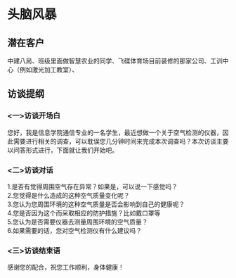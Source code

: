 # 头脑风暴
## 潜在客户
中建八局、班级里面做智慧农业的同学、飞碟体育场目前装修的那家公司、工训中心（例如激光加工教室）、
## 访谈提纲
### <一>访谈开场白<br/>
您好，我是信息学院通信专业的一名学生，最近想做一个关于空气检测的仪器，因此需要进行相关的调查，可以耽误您几分钟时间来完成本次调查吗？本次访谈主要以问答形式进行，下面就让我们开始吧。<br/>
### <二>访谈对话<br/>
1.是否有觉得周围空气存在异常？如果是，可以说一下感觉吗？<br/>
2.您觉得是什么造成的这种空气质量变化呢？<br/>
3.您认为您周围环境的这种空气质量是否会影响到自己的健康呢？<br/>
4.您是否因为这个而采取相应的防护措施？比如戴口罩等<br/>
5.您认为是否需要仪器去测量周围环境的空气质量？<br/>
6.如果需要的话，您对空气检测仪有什么建议吗？<br/>
### <三>访谈结束语<br/>
感谢您的配合，祝您工作顺利，身体健康！<br/>
